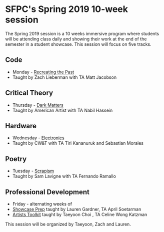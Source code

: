 # SFPC's Spring 2019 10-week session

The Spring 2019 session is a 10 weeks immersive program where students will be attending class daily and showing their work at the end of the semester in a student showcase. This session will focus on five tracks.

## Code 
* Monday - [Recreating the Past](https://github.com/ofZach/SFPC_RTP_fall18) 
* Taught by Zach Lieberman with TA Matt Jacobson

## Critical Theory
* Thursday - [Dark Matters](https://github.com/0ld-h3ad/DarkMatters-Fall2018) 
* Taught by American Artist with TA Nabil Hassein

## Hardware 
* Wednesday - [Electronics](https://docs.google.com/document/d/17PRhclGgFbqxA5pby3-XkEjNNuzww78ieZB8ZJYI38g/edit) 
* Taught by CW&T with TA Tiri Kananuruk and Sebastian Morales 

## Poetry 
* Tuesday - [Scrapism](https://github.com/antiboredom/sfpc-scrapism) 
* Taught by Sam Lavigne with TA Fernando Ramallo

## Professional Development 
* Friday - alternating weeks of
* [Showcase Prep](https://github.com/poohlaga/Showcase-Class---SFPC-Fall-2018) taught by Lauren Gardner, TA April Soetarman
* [Artists Toolkit](https://github.com/tchoi8/ArtistsToolkit) taught by Taeyoon Choi , TA Celine Wong Katzman

This session will be organized by Taeyoon, Zach and Lauren.
